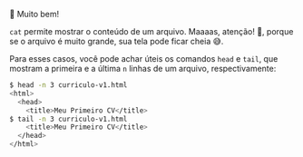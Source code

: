:clap: Muito bem!

`cat`  permite mostrar o conteúdo de um arquivo. Maaaas, atenção! :eyes:, porque se o arquivo é muito grande, sua tela pode ficar cheia :sweat_smile:.

Para esses casos, você pode achar úteis os comandos `head` e `tail`, que mostram a primeira e a última `n` linhas de um arquivo, respectivamente:

```bash
$ head -n 3 curriculo-v1.html
<html>
  <head>  
    <title>Meu Primeiro CV</title>
$ tail -n 3 curriculo-v1.html
    <title>Meu Primeiro CV</title>
  </head>
</html>
```
